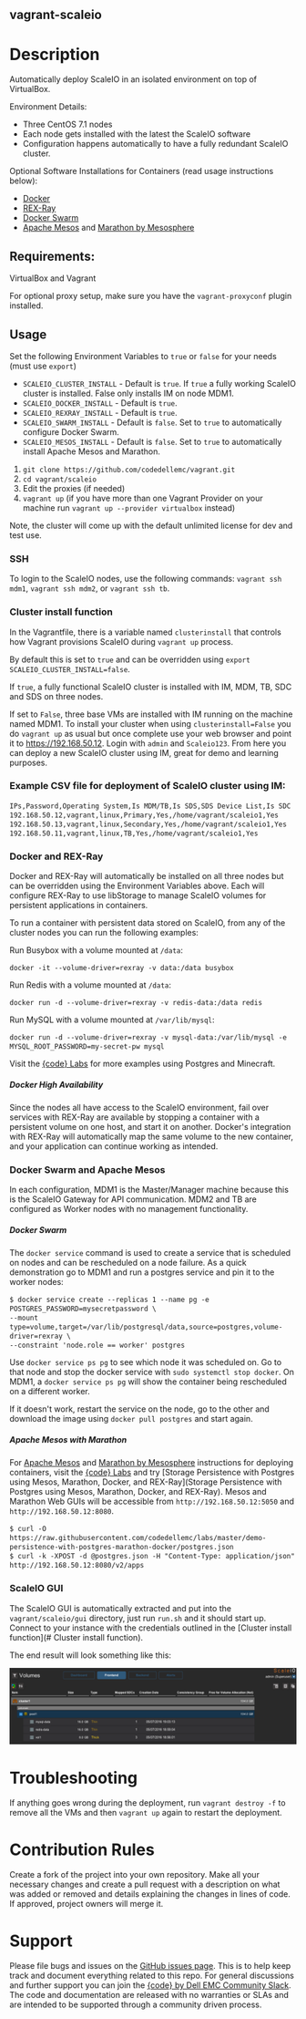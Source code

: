 vagrant-scaleio
---------------

# Description

Automatically deploy ScaleIO in an isolated environment on top of VirtualBox.

Environment Details:

- Three CentOS 7.1 nodes
- Each node gets installed with the latest the ScaleIO software
- Configuration happens automatically to have a fully redundant ScaleIO cluster.

Optional Software Installations for Containers (read usage instructions below):

- [Docker](https://docker.com)
- [REX-Ray](https://github.com/codedellemc/rexray)
- [Docker Swarm](https://docs.docker.com/engine/swarm/)
- [Apache Mesos](http://mesos.apache.org/) and [Marathon by Mesosphere](https://github.com/mesosphere/marathon)

## Requirements:

VirtualBox and Vagrant

For optional proxy setup, make sure you have the `vagrant-proxyconf` plugin installed.

## Usage

Set the following Environment Variables to `true` or `false` for your needs (must use `export`)

 - `SCALEIO_CLUSTER_INSTALL` - Default is `true`. If `true` a fully working ScaleIO cluster is installed. False only installs IM on node MDM1.
 - `SCALEIO_DOCKER_INSTALL` - Default is `true`.
 - `SCALEIO_REXRAY_INSTALL` - Default is `true`.
 - `SCALEIO_SWARM_INSTALL` - Default is `false`. Set to `true` to automatically configure Docker Swarm.
 - `SCALEIO_MESOS_INSTALL` - Default is `false`. Set to `true` to automatically install Apache Mesos and Marathon.

1. `git clone https://github.com/codedellemc/vagrant.git`
2. `cd vagrant/scaleio`
3. Edit the proxies (if needed)
4. `vagrant up` (if you have more than one Vagrant Provider on your machine run `vagrant up --provider virtualbox` instead)

Note, the cluster will come up with the default unlimited license for dev and test use.

### SSH

To login to the ScaleIO nodes, use the following commands: `vagrant ssh mdm1`, `vagrant ssh mdm2`, or `vagrant ssh tb`.

### Cluster install function

In the Vagrantfile, there is a variable named `clusterinstall` that controls how Vagrant provisions ScaleIO during `vagrant up` process.

By default this is set to `true` and can be overridden using `export SCALEIO_CLUSTER_INSTALL=false`.

If `true`, a fully functional ScaleIO cluster is installed with IM, MDM, TB, SDC and SDS on three nodes.

If set to `False`, three base VMs are installed with IM running on the machine named MDM1. To install your cluster when using `clusterinstall=False` you do `vagrant up` as usual but once complete use your web browser and point it to https://192.168.50.12. Login with `admin` and `Scaleio123`. From here you can deploy a new ScaleIO cluster using IM, great for demo and learning purposes.

### Example CSV file for deployment of ScaleIO cluster using IM:

```
IPs,Password,Operating System,Is MDM/TB,Is SDS,SDS Device List,Is SDC
192.168.50.12,vagrant,linux,Primary,Yes,/home/vagrant/scaleio1,Yes
192.168.50.13,vagrant,linux,Secondary,Yes,/home/vagrant/scaleio1,Yes
192.168.50.11,vagrant,linux,TB,Yes,/home/vagrant/scaleio1,Yes
```

### Docker and REX-Ray

Docker and REX-Ray will automatically be installed on all three nodes but can be overridden using the Environment Variables above. Each will configure REX-Ray to use libStorage to manage ScaleIO volumes for persistent applications in containers.

To run a container with persistent data stored on ScaleIO, from any of the cluster nodes you can run the following examples:

Run Busybox with a volume mounted at `/data`:
```
docker -it --volume-driver=rexray -v data:/data busybox
```

Run Redis with a volume mounted at `/data`:
```
docker run -d --volume-driver=rexray -v redis-data:/data redis
```

Run MySQL with a volume mounted at `/var/lib/mysql`:
````
docker run -d --volume-driver=rexray -v mysql-data:/var/lib/mysql -e MYSQL_ROOT_PASSWORD=my-secret-pw mysql
````

Visit the [{code} Labs](https://github.com/codedellemc/labs) for more examples using Postgres and Minecraft.

##### Docker High Availability

Since the nodes all have access to the ScaleIO environment, fail over services with REX-Ray are available by stopping a container with a persistent volume on one host, and start it on another. Docker's integration with REX-Ray will automatically map the same volume to the new container, and your application can continue working as intended.

### Docker Swarm and Apache Mesos

In each configuration, MDM1 is the Master/Manager machine because this is the ScaleIO Gateway for API communication. MDM2 and TB are configured as Worker nodes with no management functionality.

##### Docker Swarm

The `docker service` command is used to create a service that is scheduled on nodes and can be rescheduled on a node failure. As a quick demonstration go to MDM1 and run a postgres service and pin it to the worker nodes:

```
$ docker service create --replicas 1 --name pg -e POSTGRES_PASSWORD=mysecretpassword \
--mount type=volume,target=/var/lib/postgresql/data,source=postgres,volume-driver=rexray \
--constraint 'node.role == worker' postgres
```

Use `docker service ps pg` to see which node it was scheduled on. Go to that node and stop the docker service with `sudo systemctl stop docker`. On MDM1, a `docker service ps pg` will show the container being rescheduled on a different worker.

If it doesn't work, restart the service on the node, go to the other and download the image using `docker pull postgres` and start again.

##### Apache Mesos with Marathon

For [Apache Mesos](http://mesos.apache.org/) and [Marathon by Mesosphere](https://github.com/mesosphere/marathon)  instructions for deploying containers, visit the [{code} Labs](https://github.com/codedellemc/labs) and try [Storage Persistence with Postgres using Mesos, Marathon, Docker, and REX-Ray](Storage Persistence with Postgres using Mesos, Marathon, Docker, and REX-Ray). Mesos and Marathon Web GUIs will be accessible from `http://192.168.50.12:5050` and `http://192.168.50.12:8080`.

```
$ curl -O https://raw.githubusercontent.com/codedellemc/labs/master/demo-persistence-with-postgres-marathon-docker/postgres.json
$ curl -k -XPOST -d @postgres.json -H "Content-Type: application/json" http://192.168.50.12:8080/v2/apps
```

### ScaleIO GUI

The ScaleIO GUI is automatically extracted and put into the `vagrant/scaleio/gui` directory, just run `run.sh` and it should start up. Connect to your instance with the credentials outlined in the [Cluster install function](# Cluster install function).

The end result will look something like this:

![alt text](docs/images/scaleio-docker-rexray.png)

# Troubleshooting

If anything goes wrong during the deployment, run `vagrant destroy -f` to remove all the VMs and then `vagrant up` again to restart the deployment.

# Contribution Rules

Create a fork of the project into your own repository. Make all your necessary changes and create a pull request with a description on what was added or removed and details explaining the changes in lines of code. If approved, project owners will merge it.

# Support

Please file bugs and issues on the [GitHub issues page](https://github.com/codedellemc/vagrant/issues). This is to help keep track and document everything related to this repo. For general discussions and further support you can join the [{code} by Dell EMC Community Slack](http://community.codedellemc.com/). The code and documentation are released with no warranties or SLAs and are intended to be supported through a community driven process.
